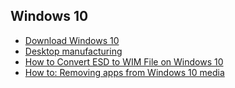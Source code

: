 ## Windows 10
* [Download Windows 10](https://www.microsoft.com/en-us/software-download/windows10)
* [Desktop manufacturing](https://docs.microsoft.com/en-us/windows-hardware/manufacture/desktop/)
* [How to Convert ESD to WIM File on Windows 10](https://theitbros.com/convert-windows-esd-file-to-windows-wim-file/)
* [How to: Removing apps from Windows 10 media](https://community.spiceworks.com/how_to/123554-removing-apps-from-windows-10-media)

